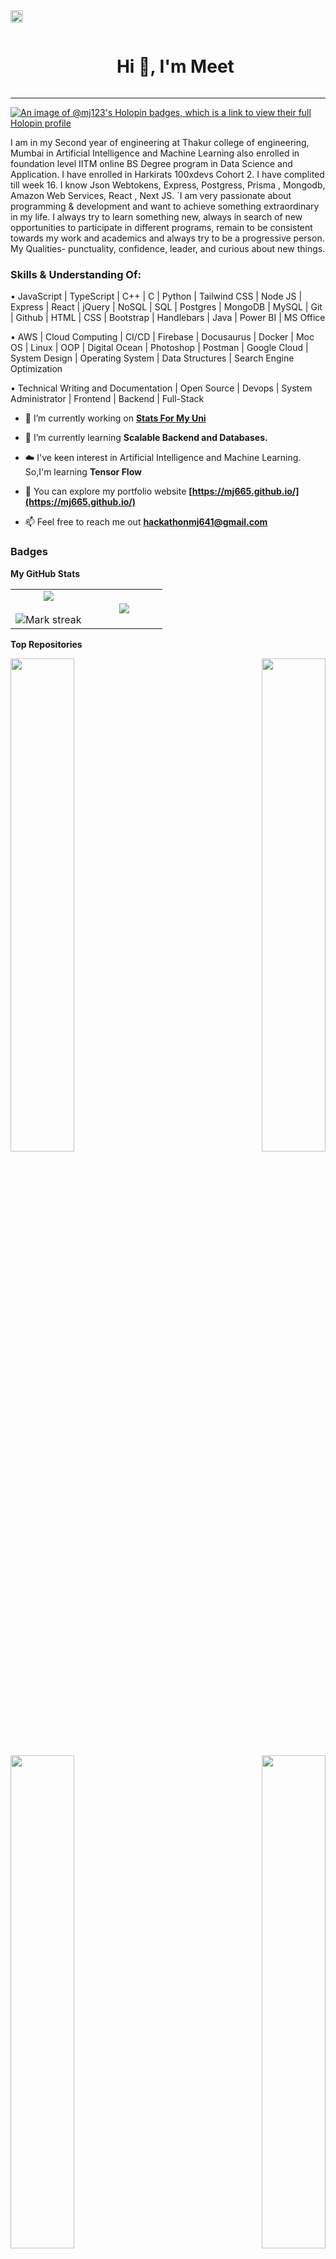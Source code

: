 <img height="20px" src="https://user-images.githubusercontent.com/73097560/115834477-dbab4500-a447-11eb-908a-139a6edaec5c.gif">

<div id="user-content-toc">
  <ul align="center">
    <summary><h1 style="display: inline-block">Hi 👋, I'm Meet</h1></summary>
  </ul>
</div>


<hr>


[![An image of @mj123's Holopin badges, which is a link to view their full Holopin profile](https://holopin.me/mj123)](https://holopin.io/@mj123)

I am in my Second year of engineering at Thakur college of engineering, Mumbai in Artificial Intelligence and Machine Learning also enrolled in foundation level IITM online BS Degree program in Data Science and Application. I have enrolled in Harkirats 100xdevs Cohort 2. I have complited till week 16. I know Json Webtokens, Express, Postgress, Prisma , Mongodb, Amazon Web Services, React , Next JS. `I am very passionate about programming & development and want to achieve something extraordinary in my life. I always try to learn something new, always in search of new opportunities to participate in different programs, remain to be consistent towards my work and academics and always try to be a progressive person. My Qualities- punctuality, confidence, leader, and curious about new things.

### Skills & Understanding Of:

• JavaScript | TypeScript | C++ | C | Python | Tailwind CSS | Node JS | Express | React | jQuery | NoSQL | SQL | Postgres | MongoDB | MySQL | Git | Github | HTML | CSS | Bootstrap | Handlebars | Java | Power BI | MS Office

• AWS | Cloud Computing | CI/CD | Firebase | Docusaurus | Docker | Moc OS | Linux | OOP | Digital Ocean | Photoshop | Postman | Google Cloud | System Design | Operating System | Data Structures | Search Engine Optimization

• Technical Writing and Documentation | Open Source | Devops | System Administrator | Frontend | Backend | Full-Stack

- 🔭 I’m currently working on **[Stats For My Uni](https://github.com/Stats-For-My-Uni/statsForMyUni)**

- 🌱 I’m currently learning **Scalable Backend and Databases.**

- ☁️ I've keen interest in Artificial Intelligence and Machine Learning. So,I'm learning **Tensor Flow**

- 🔭 You can explore my portfolio website **[https://mj665.github.io/](https://mj665.github.io/)**

- 📫 Feel free to reach me out **[hackathonmj641@gmail.com](mailto:hackathonmj641@gmail.com)**

### Badges

<b>My GitHub Stats</b>

<p align="center">
<table align="center">
<tr border="none">
<td width="50%" align="center">
  
  <img  align="center"  src="https://github-readme-stats.vercel.app/api?username=mj665&theme=dark&show_icons=true&count_private=true" />
  <br></br>
  <img  title="🔥 Get streak stats for your profile at git.io/streak-stats" alt="Mark streak" src="https://github-readme-streak-stats.herokuapp.com/?user=mj665&theme=dark&hide_border=false" /> 
</td>

<td width="50%" align="center">

  <img  align="center"  src="https://github-readme-stats.anuraghazra1.vercel.app/api/top-langs/?username=mj665&theme=dark&hide_border=false&no-bg=true&no-frame=true&langs_count=7"/>
  
  </td>
</tr>

</table>

<!--
[![Meet's github activity graph](https://github-readme-activity-graph.vercel.app/graph?username=mj665&theme=react)](https://github.com/mj665/github-readme-activity-graph)
-->


<b>Top Repositories</b>

<div width="100%" align="center">

<a href="https://github.com/Stats-For-My-Uni/statsForMyUni" align="left"><img align="left" width="45%" src="https://github-readme-stats.vercel.app/api/pin/?username=Stats-For-My-Uni&repo=statsForMyUni&title_color=ec4899&text_color=3382ed&icon_color=6366f1&bg_color=0f172a&hide_border=true&locale=en" /></a>

<a href="https://github.com/mj665/mj665.github.io" align="right"><img align="right" width="45%" src="https://github-readme-stats.vercel.app/api/pin/?username=mj665&repo=mj665.github.io&title_color=ec4899&text_color=3382ed&icon_color=6366f1&bg_color=0f172a&hide_border=true&locale=en" /></a></div><br /><br /><br /> <br /><br /> <br /><br />


<div width="100%" align="center">
<a href="https://github.com/tcet-opensource/documentation" align="left">
<img align="left" width="45%" src="https://github-readme-stats.vercel.app/api/pin/?username=tcet-opensource&repo=documentation&title_color=ec4899&text_color=3382ed&icon_color=6366f1&bg_color=0f172a&hide_border=true&locale=en" />
</a>

<a href="https://github.com/MJ665/Cropify" align="right">
<img align="right" width="45%" src="https://github-readme-stats.vercel.app/api/pin/?username=mj665&repo=Cropify&title_color=ec4899&text_color=3382ed&icon_color=6366f1&bg_color=0f172a&hide_border=true&locale=en" /></a></div><br /><br /><br /> <br /><br /> <br /><br />



<div align="center">

[![roadmap.sh](https://api.roadmap.sh/v1-badge/wide/64d94615095da82caf8d4667?variant=dark&roadmaps=ai-data-scientist%2Cfull-stack%2Cjavascript%2Ctechnical-writer)](https://roadmap.sh)

</div>

<div align="center">
  <p>Github Trophies</p>
  <a href="https://github.com/ryo-ma/github-profile-trophy" title="Go to Source">
      <img align="center" width="84%" src="https://github-profile-trophy.vercel.app/?username=mj665&theme=radical&row=1&column=7&margin-h=15&margin-w=5&no-bg=true" alt="TROPHY" />
    </a>
</div>

<div id="user-content-toc">
  <ul align="center">
    <summary><h2 style="display: inline-block">Connect With Me🤝</h2></summary>
  </ul>
</div>

<p align="center">
<a href="https://discord.com/users/mj665" target="_blank" rel="noreferrer"> <picture> <source media="(prefers-color-scheme: light)" srcset="undefined" /> <source media="(prefers-color-scheme: light)" srcset="https://raw.githubusercontent.com/danielcranney/readme-generator/main/public/icons/socials/discord.svg" /> <img src="https://raw.githubusercontent.com/danielcranney/readme-generator/main/public/icons/socials/discord.svg" width="32" height="32" /> </picture> </a> <a href="https://www.github.com/mj665" target="_blank" rel="noreferrer"> <picture> <source media="(prefers-color-scheme: dark)" srcset="https://raw.githubusercontent.com/danielcranney/readme-generator/main/public/icons/socials/github-dark.svg" /> <source media="(prefers-color-scheme: light)" srcset="https://raw.githubusercontent.com/danielcranney/readme-generator/main/public/icons/socials/github.svg" /> <img src="https://raw.githubusercontent.com/danielcranney/readme-generator/main/public/icons/socials/github.svg" width="32" height="32" /> </picture> </a> <a href="https://www.x.com/MeetJain495531" target="_blank" rel="noreferrer"> <picture> <source media="(prefers-color-scheme: dark)" srcset="https://raw.githubusercontent.com/danielcranney/readme-generator/main/public/icons/socials/twitter-dark.svg" /> <source media="(prefers-color-scheme: light)" srcset="https://raw.githubusercontent.com/danielcranney/readme-generator/main/public/icons/socials/twitter.svg" /> <img src="https://raw.githubusercontent.com/danielcranney/readme-generator/main/public/icons/socials/twitter.svg" width="32" height="32" /> </picture> </a>
</p>

<div align="center">
  

  <a href="https://www.github.com/mj665" target="_blank" rel="noreferrer"><img
src="https://img.shields.io/github/followers/mj665?logo=github&style=for-the-badge&color=6366f1&labelColor=0f172a" /></a>
<p align="center"> <img src="https://komarev.com/ghpvc/?username=mj665&label=Profile%20views&color=0e75b6&style=flat" alt="mj665" /> </p>


</div>

<img height="20px" src="https://user-images.githubusercontent.com/73097560/115834477-dbab4500-a447-11eb-908a-139a6edaec5c.gif">

<!--
**MJ665/MJ665** is a ✨ _special_ ✨ repository because its `README.md` (this file) appears on your GitHub profile.

Here are some ideas to get you started:

- 🔭 I’m currently working on ...
- 🌱 I’m currently learning ...
- 👯 I’m looking to collaborate on ...
- 🤔 I’m looking for help with ...
- 💬 Ask me about ...
- 📫 How to reach me: ...
- 😄 Pronouns: ...
- ⚡ Fun fact: ...
-->

